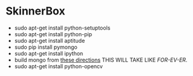 SkinnerBox
==========
* sudo apt-get install python-setuptools
* sudo apt-get install python-pip
* sudo apt-get install aptitude
* sudo pip install pymongo
* sudo apt-get install ipython
* build mongo from [these directions](http://c-mobberley.com/wordpress/2013/10/14/raspberry-pi-mongodb-installation-the-working-guide/) THIS WILL TAKE LIKE *FOR-EV-ER*. 
* sudo apt-get install python-opencv
